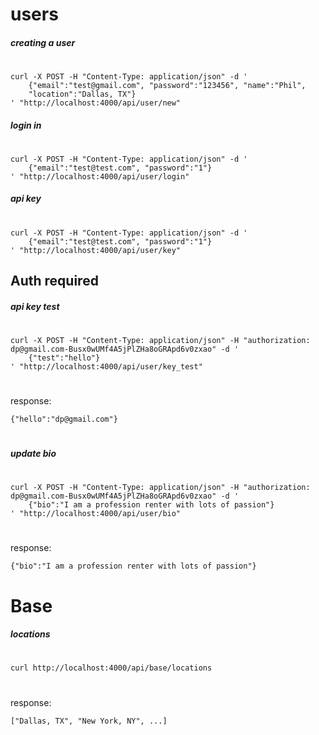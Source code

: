 # users
##### creating a user
#
    curl -X POST -H "Content-Type: application/json" -d '
        {"email":"test@gmail.com", "password":"123456", "name":"Phil", 
        "location":"Dallas, TX"}
    ' "http://localhost:4000/api/user/new"

##### login in
#
    curl -X POST -H "Content-Type: application/json" -d '
        {"email":"test@test.com", "password":"1"}
    ' "http://localhost:4000/api/user/login"

##### api key
#
    curl -X POST -H "Content-Type: application/json" -d '
        {"email":"test@test.com", "password":"1"}
    ' "http://localhost:4000/api/user/key"

## Auth required
##### api key test
#
    curl -X POST -H "Content-Type: application/json" -H "authorization: dp@gmail.com-Busx0wUMf4A5jPlZHa8oGRApd6v0zxao" -d '
        {"test":"hello"}
    ' "http://localhost:4000/api/user/key_test"

#
response:

    {"hello":"dp@gmail.com"}

#

##### update bio
#
    curl -X POST -H "Content-Type: application/json" -H "authorization: dp@gmail.com-Busx0wUMf4A5jPlZHa8oGRApd6v0zxao" -d '
        {"bio":"I am a profession renter with lots of passion"}
    ' "http://localhost:4000/api/user/bio"

#
response:
    
    {"bio":"I am a profession renter with lots of passion"}

#

# Base
##### locations
# 
    curl http://localhost:4000/api/base/locations

#
response:

    ["Dallas, TX", "New York, NY", ...]
#


